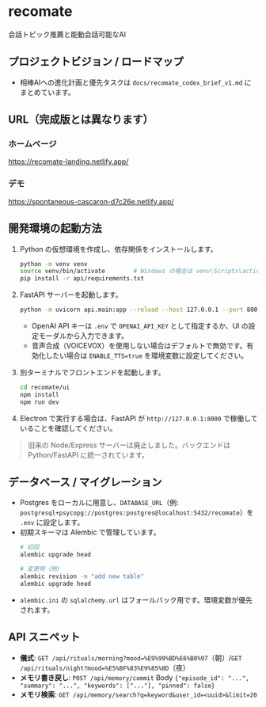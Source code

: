 # recomate
会話トピック推薦と能動会話可能なAI

## プロジェクトビジョン / ロードマップ

- 相棒AIへの進化計画と優先タスクは `docs/recomate_codex_brief_v1.md` にまとめています。


## URL（完成版とは異なります）

### ホームページ
https://recomate-landing.netlify.app/

### デモ
https://spontaneous-cascaron-d7c26e.netlify.app/

## 開発環境の起動方法

1. Python の仮想環境を作成し、依存関係をインストールします。

   ```bash
   python -m venv venv
   source venv/bin/activate        # Windows の場合は venv\Scripts\activate
   pip install -r api/requirements.txt
   ```

2. FastAPI サーバーを起動します。

   ```bash
   python -m uvicorn api.main:app --reload --host 127.0.0.1 --port 8000
   ```

   - OpenAI API キーは `.env` で `OPENAI_API_KEY` として指定するか、UI の設定モーダルから入力できます。
   - 音声合成（VOICEVOX）を使用しない場合はデフォルトで無効です。有効化したい場合は `ENABLE_TTS=true` を環境変数に設定してください。

3. 別ターミナルでフロントエンドを起動します。

   ```bash
   cd recomate/ui
   npm install
   npm run dev
   ```

4. Electron で実行する場合は、FastAPI が `http://127.0.0.1:8000` で稼働していることを確認してください。

> 旧来の Node/Express サーバーは廃止しました。バックエンドは Python/FastAPI に統一されています。

## データベース / マイグレーション

- Postgres をローカルに用意し、`DATABASE_URL`（例: `postgresql+psycopg://postgres:postgres@localhost:5432/recomate`）を `.env` に設定します。
- 初期スキーマは Alembic で管理しています。
  ```bash
  # 初回
  alembic upgrade head

  # 変更時（例）
  alembic revision -m "add new table"
  alembic upgrade head
  ```
- `alembic.ini` の `sqlalchemy.url` はフォールバック用です。環境変数が優先されます。

## API スニペット

- **儀式**: `GET /api/rituals/morning?mood=%E9%99%BD%E6%B0%97`（朝）/`GET /api/rituals/night?mood=%E5%BF%83%E9%85%8D`（夜）
- **メモリ書き戻し**: `POST /api/memory/commit` Body `{"episode_id": "...", "summary": "...", "keywords": ["..."], "pinned": false}`
- **メモリ検索**: `GET /api/memory/search?q=keyword&user_id=<uuid>&limit=20`
